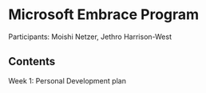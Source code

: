 # Microsoft Embrace Program

Participants: Moishi Netzer, Jethro Harrison-West

## Contents

Week 1: Personal Development plan 